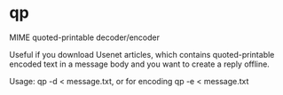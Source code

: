 # qp
MIME quoted-printable decoder/encoder

Useful if you download Usenet articles, which contains quoted-printable encoded text in a message body and
you want to create a reply offline.

Usage: qp -d < message.txt, or for encoding qp -e < message.txt
